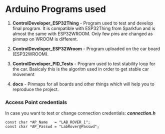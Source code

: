 # Arduino Programs used

  1. **ControlDeveloper_ESP32Thing** - Program used to test and develop final program. It is compatible with ESP32Thing from Sparkfun and is almost the same with ESP32WROOM. Only few pins are changed as pinmap on WROOM is different.
  
  2. **ControlDeveloper_ESP32Wroom** - Program uploaded on the car board (ESP32WROOM).
  
  3. **ControlDeveloper_PID_Tests** - Program used to test stability loop for the car. Basicaly this is the algoritm used in order to get stable car movement
  
  4. **docs** - Pinmaps for all boards and other things which will help you to reproduce the project.
  
### Access Point credentials
In case you want to test or change connection credentials: ***connection.h***
```
const char *AP_Name   = "LAB_ROVER_1";
const char *AP_Passwd = "LabRover@Passwd";
```